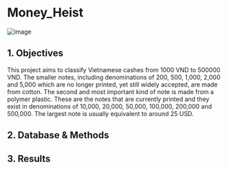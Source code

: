 # Money_Heist
![image](https://user-images.githubusercontent.com/81749639/135398832-8e024fea-bc8b-44b4-ae4b-3d8297fc782d.png)
## 1. Objectives
This project aims to classify Vietnamese cashes from 1000 VND to 500000 VND. 
The smaller notes, including denominations of 200, 500, 1,000, 2,000 and 5,000 which are no longer printed, yet still widely accepted, are made from cotton. The second and most important kind of note is made from a polymer plastic. 
These are the notes that are currently printed and they exist in denominations of 10,000, 20,000, 50,000, 100,000, 200,000 and 500,000. The largest note is usually equivalent to around 25 USD.
## 2. Database & Methods
## 3. Results
